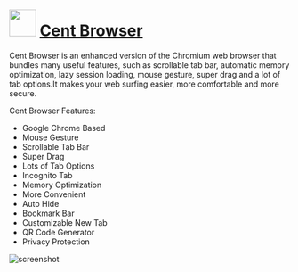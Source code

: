# <img src="https://cdn.rawgit.com/JourneyOver/chocolatey-packages/475edf21f7a9a51c8bc5aabfb123bd8e41101f73/icons/centbrowser.png" width="48" height="48"/> [Cent Browser](https://chocolatey.org/packages/CentBrowser)

Cent Browser is an enhanced version of the Chromium web browser that bundles many useful features, such as scrollable tab bar, automatic memory optimization, lazy session loading, mouse gesture, super drag and a lot of tab options.It makes your web surfing easier, more comfortable and more secure.

Cent Browser Features:

* Google Chrome Based
* Mouse Gesture
* Scrollable Tab Bar
* Super Drag
* Lots of Tab Options
* Incognito Tab
* Memory Optimization
* More Convenient
* Auto Hide
* Bookmark Bar
* Customizable New Tab
* QR Code Generator
* Privacy Protection

![screenshot](https://raw.githubusercontent.com/JourneyOver/chocolatey-packages/dev/readme_imgs/centbrowser.png)